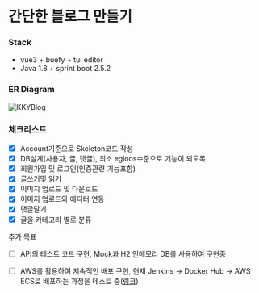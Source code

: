 간단한 블로그 만들기
=============

### Stack
- vue3 + buefy + tui editor
- Java 1.8 + sprint boot 2.5.2

### ER Diagram
![KKYBlog](https://user-images.githubusercontent.com/18114747/126662604-a8329746-70ed-4246-bed2-b48d6efa588e.jpg)

### 체크리스트
- [x] Account기준으로 Skeleton코드 작성
- [x] DB설계(사용자, 글, 댓글), 최소 egloos수준으로 기능이 되도록
- [x] 회원가입 및 로그인(인증관련 기능포함)
- [x] 글쓰기및 읽기
- [x] 이미지 업로드 및 다운로드
- [x] 이미지 업로드와 에디터 연동 
- [x] 댓글달기 
- [x] 글을 카테고리 별로 분류 
  
추가 목표
- [ ] API의 테스트 코드 구현, Mock과 H2 인메모리 DB를 사용하여 구현중
- [ ] AWS를 활용하여 지속적인 배포 구현, 현재 Jenkins -> Docker Hub -> AWS ECS로 배포하는 과정을 테스트 중([링크](http://ec2-13-125-161-219.ap-northeast-2.compute.amazonaws.com:9001/blog/#/))

